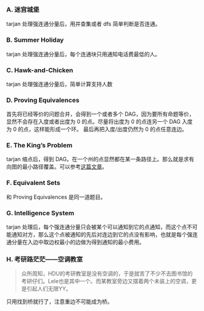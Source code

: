 ### A. 迷宫城堡

tarjan 处理强连通分量后，用并查集或者 dfs 简单判断是否连通。

### B. Summer Holiday

tarjan 处理强连通分量后，每个连通块只用通知电话费最低的人。

### C. Hawk-and-Chicken

tarjan 处理强连通分量后，简单计算支持人数

### D. Proving Equivalences

首先将已经等价的问题合并，会得到一个或者多个 DAG，因为要所有命题等价，显然不会存在入度或者出度为 0 的点。尽量将出度为 0 的点连另一个 DAG 入度为 0 的点，这样能形成一个环。 最后再把入度/出度仍然为 0 的点任意连边。

### E. The King’s Problem

tarjan 缩点后，得到 DAG。在一个州的点显然都在某一条路径上。那么就是求有向图的最小路径覆盖。可以参考[这篇文章](https://www.cnblogs.com/justPassBy/p/5369930.html)。

### F. Equivalent Sets

和 Proving Equivalences 是同一道题目。

### G. Intelligence System

tarjan 处理后，每个强连通分量只会被某个可以通知到它的点通知，而这个点不可能通知对方，那么这个点被通知的先后对连边到它的点没有影响，也就是每个强连通分量在入边中取边权最小的边做为得到通知的最小费用。

### H. 考研路茫茫——空调教室

> 众所周知，HDU的考研教室是没有空调的，于是就苦了不少不去图书馆的考研仔们。Lele也是其中一个。而某教室旁边又摆着两个未装上的空调，更是引起人们无限YY。

 只用找到桥就行了，注意重边不可能成为桥。
